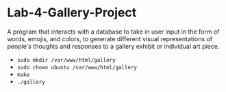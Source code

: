 # Lab-4-Gallery-Project

A program that interacts with a database to take in user input in the form of words, emojis, and colors, to generate different visual representations of people's thoughts and responses to a gallery exhibit or individual art piece.

- ```sudo mkdir /var/www/html/gallery```
- ```sudo chown ubuntu /var/www/html/gallery```
- ```make```
- ```./gallery```
